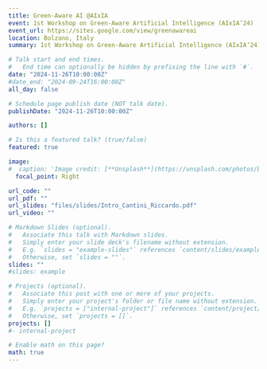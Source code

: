 ```yaml
---
title: Green-Aware AI @AIxIA
event: 1st Workshop on Green-Aware Artificial Intelligence (AIxIA’24)
event_url: https://sites.google.com/view/greenawareai
location: Bolzano, Italy
summary: 1st Workshop on Green-Aware Artificial Intelligence (AIxIA’24)

# Talk start and end times.
#   End time can optionally be hidden by prefixing the line with `#`.
date: "2024-11-26T10:00:00Z"
#date_end: "2024-09-24T16:00:00Z"
all_day: false

# Schedule page publish date (NOT talk date).
publishDate: "2024-11-26T10:00:00Z"

authors: []

# Is this a featured talk? (true/false)
featured: true

image:
#  caption: 'Image credit: [**Unsplash**](https://unsplash.com/photos/bzdhc5b3Bxs)'
  focal_point: Right

url_code: ""
url_pdf: ""
url_slides: "files/slides/Intro_Cantini_Riccardo.pdf"
url_video: ""

# Markdown Slides (optional).
#   Associate this talk with Markdown slides.
#   Simply enter your slide deck's filename without extension.
#   E.g. `slides = "example-slides"` references `content/slides/example-slides.md`.
#   Otherwise, set `slides = ""`.
slides: ""
#slides: example

# Projects (optional).
#   Associate this post with one or more of your projects.
#   Simply enter your project's folder or file name without extension.
#   E.g. `projects = ["internal-project"]` references `content/project/deep-learning/index.md`.
#   Otherwise, set `projects = []`.
projects: []
#- internal-project

# Enable math on this page?
math: true
---
```

